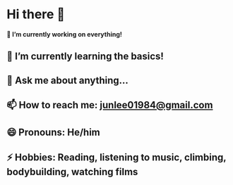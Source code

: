 # Hi there 👋
#### 🔭 I’m currently working on everything!
## 🌱 I’m currently learning the basics!
## 💬 Ask me about anything...
## 📫 How to reach me: [junlee01984@gmail.com](https://www.linkedin.com/in/jun-lee-b86840271)
## 😄 Pronouns: He/him
## ⚡ Hobbies: Reading, listening to music, climbing, bodybuilding, watching films

<!--
**junkeelee03/junkeelee03** is a ✨ _special_ ✨ repository because its `README.md` (this file) appears on your GitHub profile.

-->
